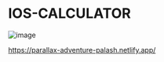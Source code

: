# IOS-CALCULATOR


![image](https://github.com/user-attachments/assets/0bc758ae-7b93-4ab8-8365-a2167989f2b3)

https://parallax-adventure-palash.netlify.app/
